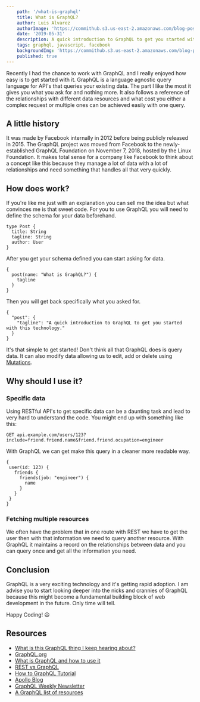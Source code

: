 ```yaml
---
    path: '/what-is-graphql'
    title: What is GraphQL?
    author: Luis Alvarez
    authorImage: 'https://commithub.s3.us-east-2.amazonaws.com/blog-posts/author/luis.jpg'
    date: '2019-05-31'
    description: A quick introduction to GraphQL to get you started with this technology.
    tags: graphql, javascript, facebook
    backgroundImg: 'https://commithub.s3.us-east-2.amazonaws.com/blog-posts/what-is-graphql%3F/cover-image.jpg'
    published: true
---
```


Recently I had the chance to work with GraphQL and I really enjoyed how easy is to get started with it. GraphQL is a language agnostic query language for API's that queries your existing data. The part I like the most it gives you what you ask for and nothing more. It also follows a reference of the relationships with different data resources and what cost you either a complex request or multiple ones can be achieved easily with one query.

## A little history

It was made by Facebook internally in 2012 before being publicly released in 2015. The GraphQL project was moved from Facebook to the newly-established GraphQL Foundation on November 7, 2018, hosted by the Linux Foundation. It makes total sense for a company like Facebook to think about a concept like this because they manage a lot of data with a lot of relationships and need something that handles all that very quickly.

## How does work?

If you're like me just with an explanation you can sell me the idea but what convinces me is that sweet code. For you to use GraphQL you will need to define the schema for your data beforehand.

```
type Post {
  title: String
  tagline: String
  author: User
}
```

After you get your schema defined you can start asking for data.

```
{
  post(name: "What is GraphQL?") {
    tagline
  }
}
```

Then you will get back specifically what you asked for.

```
{
  "post": {
    "tagline": "A quick introduction to GraphQL to get you started with this technology."
  }
}
```

It's that simple to get started! Don't think all that GraphQL does is query data. It can also modify data allowing us to edit, add or delete using [Mutations](https://graphql.org/learn/queries/).

## Why should I use it?

### Specific data

Using RESTful API's to get specific data can be a daunting task and lead to very hard to understand the code. You might end up with something like this:

```
GET api.example.com/users/123?include=friend.friend.name&friend.friend.ocupation=engineer
```

With GraphQL we can get make this query in a cleaner more readable way.

```
{
 user(id: 123) {
   friends {
     friends(job: "engineer") {
       name
     }
   }
 }
}
```

### Fetching multiple resources

We often have the problem that in one route with REST we have to get the user then with that information we need to query another resource. With GraphQL it maintains a record on the relationships between data and you can query once and get all the information you need.

## Conclusion

GraphQL is a very exciting technology and it's getting rapid adoption. I am advise you to start looking deeper into the nicks and crannies of GraphQL because this might become a fundamental building block of web development in the future. Only time will tell.

Happy Coding! :smiley:

## Resources

* [What is this GraphQL thing I keep hearing about?](https://www.freecodecamp.org/news/so-whats-this-graphql-thing-i-keep-hearing-about-baf4d36c20cf/)
* [GraphQL.org](https://graphql.org/)
* [What is GraphQL and how to use it](https://adityasridhar.com/posts/what-is-graphql-and-how-to-use-it)
* [REST vs GraphQL](https://www.moesif.com/blog/technical/graphql/REST-vs-GraphQL-APIs-the-good-the-bad-the-ugly/#)
* [How to GraphQL Tutorial](https://www.howtographql.com/)
* [Apollo Blog](https://blog.apollographql.com/)
* [GraphQL Weekly Newsletter](https://www.graphqlweekly.com/)
* [A GraphQL list of resources](https://github.com/chentsulin/awesome-graphql)
